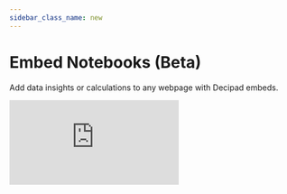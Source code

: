 ```yaml
---
sidebar_class_name: new
---
```


# Embed Notebooks (Beta)

Add data insights or calculations to any webpage with Decipad embeds.

<div style={{position: 'relative', paddingBottom: '59.01639344262295%', height: 0}}>
  <iframe src="https://www.loom.com/embed/a24d7196e9f2443bbaa1788a5ee4546e?sid=aa1855d9-f4a8-4a91-80f9-37b9634b0a2d?hide_owner=true&hide_share=true&hide_title=true&hideEmbedTopBar=true" frameBorder={0} webkitallowfullscreen mozallowfullscreen allowFullScreen style={{position: 'absolute', top: 0, left: 0, width: '100%', height: '100%'}} />
</div>

<br />

## Embed Decipad Notebooks on other APPs

1.  Click the `Share` button at the top of your notebook to open the sharing menu.
2.  Select the `Publish` tab from the sharing menu and enable `Anyone with the link can view`. To hide blocks from embeds, use the option menu that appears when you hover over blocks and select `Hide from reader`.
3.  Go to the `Embed` tab in the sharing menu, and click `Copy` to get the embed link.
4.  Don't forget to republish your notebook when you make updates to ensure they show up in your embed.

#### Embed on Notion

- Paste the Decipad embed link on notion and select `Create embed`.
- Check out this [interactive Invoice Template](https://cord-wok-161.notion.site/Quick-Invoice-Calculator-c62577c04a2d4ed6bdcd8f13c558a98b) and [this Hourly Rate Proposal](https://www.notion.so/decipad/Hourly-Rate-Proposal-c8702370b9f041e1a3260e72e192320c).

#### Embed on monday.com

- Open monday.com and create a new Doc.
- Add a new ["Embed everything"](https://support.monday.com/hc/en-us/articles/360002383219-The-Embed-Everything-Widget) widget and paste the Decipad embed link.
- Alternatively, use this button to install the Decipad Embedding app:

<a href="https://auth.monday.com/oauth2/authorize?client_id=34c0414c71b1fc9a14ffe9932af64042&response_type=install">
  <img alt="Add to monday.com" height="42" src="https://dapulse-res.cloudinary.com/image/upload/f_auto,q_auto/remote_mondaycom_static/uploads/Tal/4b5d9548-0598-436e-a5b6-9bc5f29ee1d9_Group12441.png" />
</a>

#### Embed on ClickUp

- Open ClickUp and create a new Drashboard.
- Add a new ["Custom Embed"](https://help.clickup.com/hc/en-us/articles/6312198759319-Embed-cards) card and paste the Decipad embed link.

#### Embed on Webflow

- Adapt this HTML code by replacing YOUR-DECIPAD-EMBED-LINK with the embed link you got from Decipad.

```
<iframe src="YOUR-DECIPAD-EMBED-LINK" width="100%" height="100%" frameBorder="0"></iframe>
```

- Open your Webflow project and add a ["Custom Code Embed"](https://university.webflow.com/lesson/custom-code-embed) block.
- Add the adapted HTML code you just created to the ["Custom Code Embed"](https://university.webflow.com/lesson/custom-code-embed) block on Webflow.
- Send an email to [support@decipad.com](mailto:support@decipad.com) to have your domain approved.

#### Embed on Github Pages, replit or Vercel

- Adapt this HTML code by replacing YOUR-DECIPAD-EMBED-LINK with the embed link you got from Decipad.

```
<iframe src="YOUR-DECIPAD-EMBED-LINK" width="100%" height="100%" frameBorder="0"></iframe>
```

- If you have a custom domain, send an email to [support@decipad.com](mailto:support@decipad.com) to have it approved.

#### Embed Decipad on a Custom Domain

- We currently support embeds for custom domains on: Notion, monday.com, ClickUp and Webflow. Please reach out to [support@decipad.com](mailto:support@decipad.com) to have your domain or website approved.

## Request other apps

Don’t see an app you want to embed on? Please reach out to [support@decipad.com](mailto:support@decipad.com) or use the Help Button at the bottom of your Decipad app to share your request and our team will try to accommodate.

## Embeds not loading

Make sure you have third-party cookies enabled in your browser for Decipad embeds to work.

